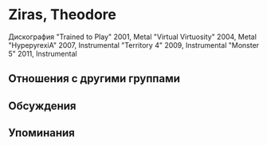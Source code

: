 # Ziras, Theodore

Дискография
"Trained to Play" 2001, Metal
"Virtual Virtuosity" 2004, Metal
"HypepyrexiA" 2007, Instrumental
"Territory 4" 2009, Instrumental
"Monster 5" 2011, Instrumental

## Отношения с другими группами


## Обсуждения


## Упоминания


